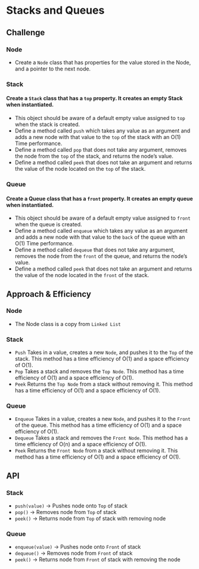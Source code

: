 # Stacks and Queues

## Challenge
### Node
* Create a `Node` class that has properties for the value stored in the Node, and a pointer to the next node.
### Stack
#### Create a `Stack` class that has a `top` property. It creates an empty Stack when instantiated.
* This object should be aware of a default empty value assigned to `top` when the stack is created.
* Define a method called `push` which takes any value as an argument and adds a new node with that value to the `top` of the stack with an O(1) Time performance.
* Define a method called `pop` that does not take any argument, removes the node from the `top` of the stack, and returns the node’s value.
* Define a method called `peek` that does not take an argument and returns the value of the node located on the `top` of the stack.
### Queue
#### Create a Queue class that has a `front` property. It creates an empty queue when instantiated.
* This object should be aware of a default empty value assigned to `front` when the queue is created.
* Define a method called `enqueue` which takes any value as an argument and adds a new node with that value to the `back` of the queue with an O(1) Time performance.
* Define a method called `dequeue` that does not take any argument, removes the node from the `front` of the queue, and returns the node’s value.
* Define a method called `peek` that does not take an argument and returns the value of the node located in the `front` of the stack.

## Approach & Efficiency
### Node
* The Node class is a copy from `Linked List`

### Stack
* `Push` Takes in a value, creates a new `Node`, and pushes it to the `Top` of the stack. This method has a time efficiency of O(1) and a space efficiency of O(1).
* `Pop` Takes a stack and removes the `Top Node`. This method has a time efficiency of O(1) and a space efficiency of O(1).
* `Peek` Returns the `Top Node` from a stack without removing it. This method has a time efficiency of O(1) and a space efficiency of O(1).

### Queue
* `Enqueue` Takes in a value, creates a new `Node`, and pushes it to the `Front` of the queue. This method has a time efficiency of O(1) and a space efficiency of O(1).
* `Dequeue` Takes a stack and removes the `Front Node`. This method has a time efficiency of O(n) and a space efficiency of O(1).
* `Peek` Returns the `Front Node` from a stack without removing it. This method has a time efficiency of O(1) and a space efficiency of O(1).

## API
### Stack
* `push(value)` -> Pushes node onto `Top` of stack
* `pop()` -> Removes node from `Top` of stack
* `peek()` -> Returns node from `Top` of stack with removing node
### Queue
* `enqueue(value)` -> Pushes node onto `Front` of stack
* `dequeue()` -> Removes node from `Front` of stack
* `peek()` -> Returns node from `Front` of stack with removing the node